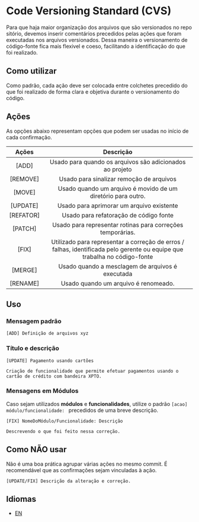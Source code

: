 Code Versioning Standard (CVS)
===

Para que haja maior organização dos arquivos que são versionados no repositório, devemos inserir comentários precedidos pelas ações que foram executadas nos arquivos versionados. Dessa maneira o versionamento de código-fonte fica mais flexivel e coeso, facilitando a identificação do que foi realizado. 

## Como utilizar

Como padrão, cada ação deve ser colocada entre colchetes precedido do que foi realizado de forma clara e objetiva durante o versionamento do código. 

## Ações

As opções abaixo representam opções que podem ser usadas no início de cada confirmação.


| Ações    | Descrição |
|:-:       |:-: |
|[ADD]     | Usado para quando os arquivos são adicionados ao projeto |
|[REMOVE]  | Usado para sinalizar remoção de arquivos |
|[MOVE]    | Usado quando um arquivo é movido de um diretório para outro.|
|[UPDATE]  | Usado para aprimorar um arquivo existente |
|[REFATOR] | Usado para refatoração de código fonte |
|[PATCH]   | Usado para representar rotinas para correções temporárias.
|[FIX]     | Utilizado para representar a correção de erros / falhas, identificada pelo gerente ou equipe que trabalha no código-fonte |
|[MERGE]   | Usado quando a mesclagem de arquivos é executada |
|[RENAME]  | Usado quando um arquivo é renomeado. |

## Uso

### Mensagem padrão
```
[ADD] Definição de arquivos xyz
```

### Título e descrição
```
[UPDATE] Pagamento usando cartões

Criação de funcionalidade que permite efetuar pagamentos usando o cartão de crédito com bandeira XPTO.
```

### Mensagens em Módulos

Caso sejam utilizados **módulos** e **funcionalidades**, utilize o padrão `[acao] módulo/funcionalidade: ` precedidos de uma breve descrição.
```
[FIX] NomeDoMódulo/Funcionalidade: Descrição

Descrevendo o que foi feito nessa correção.
```

## Como NÃO usar

Não é uma boa prática agrupar várias ações no mesmo commit. É recomendável que as confirmações sejam vinculadas à ação.

```
[UPDATE/FIX] Descrição da alteração e correção.
```

## Idiomas
- [EN](./README.md)
